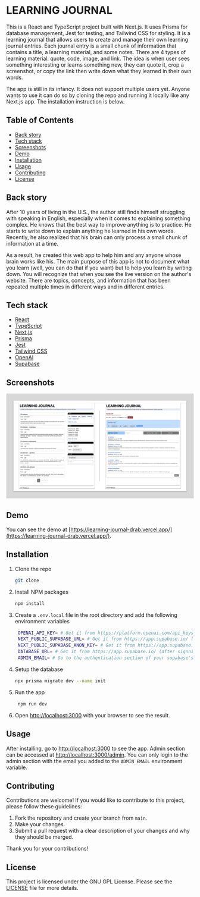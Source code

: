# LEARNING JOURNAL

This is a React and TypeScript project built with Next.js. It uses Prisma for database management, Jest for testing, and Tailwind CSS for styling. It is a learning journal that allows users to create and manage their own learning journal entries. Each journal entry is a small chunk of information that contains a title, a learning material, and some notes. There are 4 types of learning material: quote, code, image, and link. The idea is when user sees something interesting or learns something new, they can quote it, crop a screenshot, or copy the link then write down what they learned in their own words.

The app is still in its infancy. It does not support multiple users yet. Anyone wants to use it can do so by cloning the repo and running it locally like any Next.js app. The installation instruction is below.

## Table of Contents

- [Back story](#back-story)
- [Tech stack](#tech-stack)
- [Screenshots](#screenshots)
- [Demo](#demo)
- [Installation](#installation)
- [Usage](#usage)
- [Contributing](#contributing)
- [License](#license)

## Back story

After 10 years of living in the U.S., the author still finds himself struggling with speaking in English, especially when it comes to explaining something complex. He knows that the best way to improve anything is to practice. He starts to write down to explain anything he learned in his own words. Recently, he also realized that his brain can only process a small chunk of information at a time.

As a result, he created this web app to help him and any anyone whose brain works like his. The main purpose of this app is not to document what you learn (well, you can do that if you want) but to help you learn by writing down. You will recognize that when you see the live version on the author's website. There are topics, concepts, and information that has been repeated multiple times in different ways and in different entries.

## Tech stack

- [React](https://reactjs.org/)
- [TypeScript](https://www.typescriptlang.org/)
- [Next.js](https://nextjs.org/)
- [Prisma](https://www.prisma.io/)
- [Jest](https://jestjs.io/)
- [Tailwind CSS](https://tailwindcss.com/)
- [OpenAI](https://openai.com/)
- [Supabase](https://supabase.io/)

## Screenshots

![Learning Journal Screenshot](./learning-journal-screenshot.png)

## Demo

You can see the demo at [https://learning-journal-drab.vercel.app/](https://learning-journal-drab.vercel.app/).

## Installation

1. Clone the repo
   ```sh
   git clone
   ```
2. Install NPM packages
   ```sh
   npm install
   ```
3. Create a `.env.local` file in the root directory and add the following environment variables

   ```sh
    OPENAI_API_KEY= # Get it from https://platform.openai.com/api_keys (after signning up for an account).
    NEXT_PUBLIC_SUPABASE_URL= # Get it from https://app.supabase.io/ (after signning up for an account and create your own organization and project).
    NEXT_PUBLIC_SUPABASE_ANON_KEY= # Get it from https://app.supabase.io/ (after signning up for an account and create your own organization and project).
    DATABASE_URL= # Get it from https://app.supabase.io/ (after signning up for an account and create your own organization and project).
    ADMIN_EMAIL= # Go to the authentication section of your supabase's project, create a new user with an email and add it here. You can only use this email to log in to the admin section for managing the journals on your app.

   ```

4. Setup the database
   ```sh
   npx prisma migrate dev --name init
   ```
5. Run the app
   ```sh
    npm run dev
   ```
6. Open [http://localhost:3000](http://localhost:3000) with your browser to see the result.

## Usage

After installing, go to [http://localhost:3000](http://localhost:3000) to see the app. Admin section can be accessed at [http://localhost:3000/admin](http://localhost:3000/admin). You can only login to the admin section with the email you added to the `ADMIN_EMAIL` environment variable.

## Contributing

Contributions are welcome! If you would like to contribute to this project, please follow these guidelines:

1. Fork the repository and create your branch from `main`.
2. Make your changes.
3. Submit a pull request with a clear description of your changes and why they should be merged.

Thank you for your contributions!

## License

This project is licensed under the GNU GPL License.
Please see the [LICENSE](./LICENSE) file for more details.
